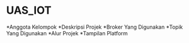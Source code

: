 # UAS_IOT
*Anggota Kelompok
*Deskripsi Projek
*Broker Yang Digunakan
*Topik Yang Digunakan
*Alur Projek
*Tampilan Platform
